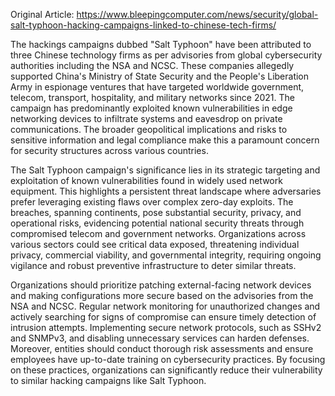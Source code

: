 Original Article: https://www.bleepingcomputer.com/news/security/global-salt-typhoon-hacking-campaigns-linked-to-chinese-tech-firms/

The hackings campaigns dubbed "Salt Typhoon" have been attributed to three Chinese technology firms as per advisories from global cybersecurity authorities including the NSA and NCSC. These companies allegedly supported China's Ministry of State Security and the People's Liberation Army in espionage ventures that have targeted worldwide government, telecom, transport, hospitality, and military networks since 2021. The campaign has predominantly exploited known vulnerabilities in edge networking devices to infiltrate systems and eavesdrop on private communications. The broader geopolitical implications and risks to sensitive information and legal compliance make this a paramount concern for security structures across various countries.

The Salt Typhoon campaign's significance lies in its strategic targeting and exploitation of known vulnerabilities found in widely used network equipment. This highlights a persistent threat landscape where adversaries prefer leveraging existing flaws over complex zero-day exploits. The breaches, spanning continents, pose substantial security, privacy, and operational risks, evidencing potential national security threats through compromised telecom and government networks. Organizations across various sectors could see critical data exposed, threatening individual privacy, commercial viability, and governmental integrity, requiring ongoing vigilance and robust preventive infrastructure to deter similar threats.

Organizations should prioritize patching external-facing network devices and making configurations more secure based on the advisories from the NSA and NCSC. Regular network monitoring for unauthorized changes and actively searching for signs of compromise can ensure timely detection of intrusion attempts. Implementing secure network protocols, such as SSHv2 and SNMPv3, and disabling unnecessary services can harden defenses. Moreover, entities should conduct thorough risk assessments and ensure employees have up-to-date training on cybersecurity practices. By focusing on these practices, organizations can significantly reduce their vulnerability to similar hacking campaigns like Salt Typhoon.